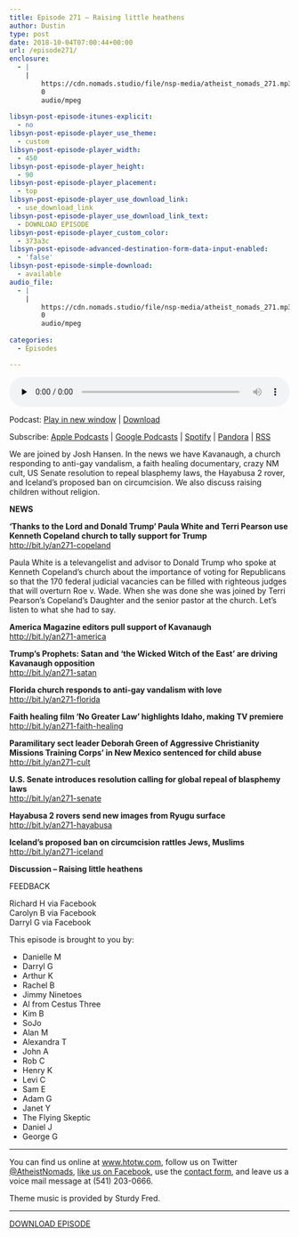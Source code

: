 ```yaml
---
title: Episode 271 – Raising little heathens
author: Dustin
type: post
date: 2018-10-04T07:00:44+00:00
url: /episode271/
enclosure:
  - |
    |
        https://cdn.nomads.studio/file/nsp-media/atheist_nomads_271.mp3
        0
        audio/mpeg
        
libsyn-post-episode-itunes-explicit:
  - no
libsyn-post-episode-player_use_theme:
  - custom
libsyn-post-episode-player_width:
  - 450
libsyn-post-episode-player_height:
  - 90
libsyn-post-episode-player_placement:
  - top
libsyn-post-episode-player_use_download_link:
  - use_download_link
libsyn-post-episode-player_use_download_link_text:
  - DOWNLOAD EPISODE
libsyn-post-episode-player_custom_color:
  - 373a3c
libsyn-post-episode-advanced-destination-form-data-input-enabled:
  - 'false'
libsyn-post-episode-simple-download:
  - available
audio_file:
  - |
    |
        https://cdn.nomads.studio/file/nsp-media/atheist_nomads_271.mp3
        0
        audio/mpeg
        
categories:
  - Episodes

---
```

<div itemscope itemtype="http://schema.org/AudioObject">
  <meta itemprop="name" content="Episode 271 &#8211; Raising little heathens" />
  
  <meta itemprop="uploadDate" content="2018-10-04T01:00:44-06:00" />
  
  <meta itemprop="encodingFormat" content="audio/mpeg" />
  
  <meta itemprop="description" content="
We are joined by Josh Hansen. In the news we have Kavanaugh, a church responding to anti-gay vandalism, a faith healing documentary, crazy NM cult, US Senate resolution to repeal blasphemy laws, the Hayabusa 2 rover, and Iceland's proposed ban on ci..." />
  
  <meta itemprop="contentUrl" content="https://dts.podtrac.com/redirect.mp3/cdn.nomads.studio/file/nsp-media/atheist_nomads_271.mp3" />
  </p> 
  
  <div class="powerpress_player" id="powerpress_player_8534">
    <audio class="wp-audio-shortcode" id="audio-1859-278" preload="none" style="width: 100%;" controls="controls"><source type="audio/mpeg" src="https://dts.podtrac.com/redirect.mp3/cdn.nomads.studio/file/nsp-media/atheist_nomads_271.mp3?_=278" /><a href="https://dts.podtrac.com/redirect.mp3/cdn.nomads.studio/file/nsp-media/atheist_nomads_271.mp3">https://dts.podtrac.com/redirect.mp3/cdn.nomads.studio/file/nsp-media/atheist_nomads_271.mp3</a></audio>
  </div>
</div>

<p class="powerpress_links powerpress_links_mp3">
  Podcast: <a href="https://dts.podtrac.com/redirect.mp3/cdn.nomads.studio/file/nsp-media/atheist_nomads_271.mp3" class="powerpress_link_pinw" target="_blank" title="Play in new window" onclick="return powerpress_pinw('https://htotw.com/?powerpress_pinw=1859-podcast');" rel="nofollow">Play in new window</a> | <a href="https://dts.podtrac.com/redirect.mp3/cdn.nomads.studio/file/nsp-media/atheist_nomads_271.mp3" class="powerpress_link_d" title="Download" rel="nofollow" download="atheist_nomads_271.mp3">Download</a>
</p>

<p class="powerpress_links powerpress_subscribe_links">
  Subscribe: <a href="https://podcasts.apple.com/us/podcast/humanists-take-on-the-world/id530050098?mt=2&ls=1" class="powerpress_link_subscribe powerpress_link_subscribe_itunes" target="_blank" title="Subscribe on Apple Podcasts" rel="nofollow">Apple Podcasts</a> | <a href="https://www.google.com/podcasts?feed=aHR0cDovL2F0aGVpc3Rub21hZHMubGlic3luLmNvbS9yc3M%3D" class="powerpress_link_subscribe powerpress_link_subscribe_googleplay" target="_blank" title="Subscribe on Google Podcasts" rel="nofollow">Google Podcasts</a> | <a href="https://open.spotify.com/show/3LzK2xZGike6Tc1GEMtMbr?si=LieN9SNuTpq96smuaUsH8A" class="powerpress_link_subscribe powerpress_link_subscribe_spotify" target="_blank" title="Subscribe on Spotify" rel="nofollow">Spotify</a> | <a href="https://www.pandora.com/podcast/atheist-nomads/PC:10122?corr=62071012&part=ug" class="powerpress_link_subscribe powerpress_link_subscribe_pandora" target="_blank" title="Subscribe on Pandora" rel="nofollow">Pandora</a> | <a href="https://htotw.com/feed/podcast/" class="powerpress_link_subscribe powerpress_link_subscribe_rss" target="_blank" title="Subscribe via RSS" rel="nofollow">RSS</a>
</p>

  
We are joined by Josh Hansen. In the news we have Kavanaugh, a church responding to anti-gay vandalism, a faith healing documentary, crazy NM cult, US Senate resolution to repeal blasphemy laws, the Hayabusa 2 rover, and Iceland&#8217;s proposed ban on circumcision. We also discuss raising children without religion.  
<!--more-->

**NEWS**

**&#8216;Thanks to the Lord and Donald Trump&#8217; Paula White and Terri Pearson use Kenneth Copeland church to tally support for Trump**  
<a href="http://bit.ly/an271-copeland" target="_blank" rel="noopener">http://bit.ly/an271-copeland</a>

Paula White is a televangelist and advisor to Donald Trump who spoke at Kenneth Copeland’s church about the importance of voting for Republicans so that the 170 federal judicial vacancies can be filled with righteous judges that will overturn Roe v. Wade. When she was done she was joined by Terri Pearson’s Copeland’s Daughter and the senior pastor at the church. Let’s listen to what she had to say.

**America Magazine editors pull support of Kavanaugh**  
<a href="http://bit.ly/an271-america" target="_blank" rel="noopener">http://bit.ly/an271-america</a>

**Trump&#8217;s Prophets: Satan and &#8216;the Wicked Witch of the East&#8217; are driving Kavanaugh opposition**  
<a href="http://bit.ly/an271-satan" target="_blank" rel="noopener">http://bit.ly/an271-satan</a>

**Florida church responds to anti-gay vandalism with love**  
<a href="http://bit.ly/an271-florida" target="_blank" rel="noopener">http://bit.ly/an271-florida</a>

**Faith healing film &#8216;No Greater Law&#8217; highlights Idaho, making TV premiere**  
<a href="http://bit.ly/an271-faith-healing" target="_blank" rel="noopener">http://bit.ly/an271-faith-healing</a>

**Paramilitary sect leader Deborah Green of Aggressive Christianity Missions Training Corps&#8217; in New Mexico sentenced for child abuse**  
<a href="http://bit.ly/an271-cult" target="_blank" rel="noopener">http://bit.ly/an271-cult</a>

**U.S. Senate introduces resolution calling for global repeal of blasphemy laws**  
<a href="http://bit.ly/an271-senate" target="_blank" rel="noopener">http://bit.ly/an271-senate</a>

**Hayabusa 2 rovers send new images from Ryugu surface**  
<a href="http://bit.ly/an271-hayabusa" target="_blank" rel="noopener">http://bit.ly/an271-hayabusa</a>

**Iceland&#8217;s proposed ban on circumcision rattles Jews, Muslims**  
<a href="http://bit.ly/an271-iceland" target="_blank" rel="noopener">http://bit.ly/an271-iceland</a>

**Discussion &#8211; Raising little heathens**

FEEDBACK

Richard H via Facebook  
Carolyn B via Facebook  
Darryl G via Facebook

This episode is brought to you by:

  * Danielle M
  * Darryl G
  * Arthur K
  * Rachel B
  * Jimmy Ninetoes
  * Al from Cestus Three
  * Kim B
  * SoJo
  * Alan M
  * Alexandra T
  * John A
  * Rob C
  * Henry K
  * Levi C
  * Sam E
  * Adam G
  * Janet Y
  * The Flying Skeptic
  * Daniel J
  * George G

<hr width="500" />

You can find us online at <a href="https://www.htotw.com/" target="_blank" rel="noopener">www.htotw.com</a>, follow us on Twitter <a href="https://htotw.com/twitter" target="_blank" rel="noopener">@AtheistNomads</a>, <a href="https://htotw.com/facebook" target="_blank" rel="noopener">like us on Facebook</a>, use the [contact form](https://htotw.com/contact), and leave us a voice mail message at (541) 203-0666.

Theme music is provided by Sturdy Fred.

<hr width="”500”" />

[DOWNLOAD EPISODE][1]

 [1]: https://dts.podtrac.com/redirect.mp3/cdn.nomads.studio/file/nsp-media/atheist_nomads_271.mp3